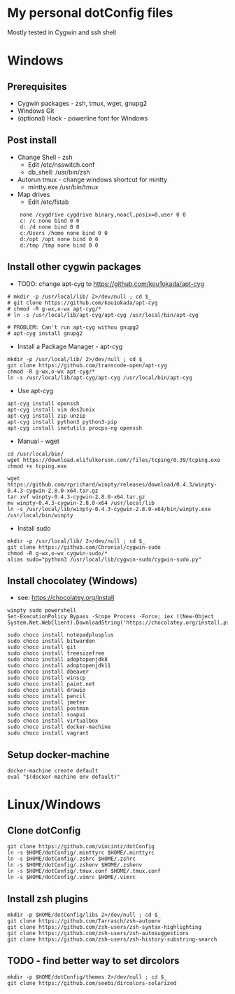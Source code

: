 # My personal dotConfig files

Mostly tested in Cygwin and ssh shell


# Windows

##  Prerequisites
- Cygwin packages - zsh, tmux, wget, gnupg2
- Windows Git
- (optional) Hack - powerline font for Windows

## Post install
* Change Shell - zsh
    * Edit /etc/nsswitch.conf
    * db_shell: /usr/bin/zsh
* Autorun tmux - change windows shortcut for mintty
    * mintty.exe /usr/bin/tmux
* Map drives
    * Edit /etc/fstab
```
    none /cygdrive cygdrive binary,noacl,posix=0,user 0 0
    c: /c none bind 0 0
    d: /d none bind 0 0
    c:/Users /home none bind 0 0
    d:/opt /opt none bind 0 0
    d:/tmp /tmp none bind 0 0
```

## Install other cygwin packages
* TODO: change apt-cyg to https://github.com/kou1okada/apt-cyg
```
# mkdir -p /usr/local/lib/ 2>/dev/null ; cd $_
# git clone https://github.com/kou1okada/apt-cyg
# chmod -R g-wx,o-wx apt-cyg/*
# ln -s /usr/local/lib/apt-cyg/apt-cyg /usr/local/bin/apt-cyg

# PROBLEM: Can't run apt-cyg withou gnupg2
# apt-cyg install gnupg2
```

* Install a Package Manager - apt-cyg
```
mkdir -p /usr/local/lib/ 2>/dev/null ; cd $_
git clone https://github.com/transcode-open/apt-cyg
chmod -R g-wx,o-wx apt-cyg/*
ln -s /usr/local/lib/apt-cyg/apt-cyg /usr/local/bin/apt-cyg
```
* Use apt-cyg
```
apt-cyg install openssh
apt-cyg install vim dos2unix
apt-cyg install zip unzip
apt-cyg install python3 python3-pip
apt-cyg install inetutils procps-ng openssh
```
* Manual - wget
```
cd /usr/local/bin/
wget https://download.elifulkerson.com//files/tcping/0.39/tcping.exe
chmod +x tcping.exe

wget https://github.com/rprichard/winpty/releases/download/0.4.3/winpty-0.4.3-cygwin-2.8.0-x64.tar.gz
tar xvf winpty-0.4.3-cygwin-2.8.0-x64.tar.gz
mv winpty-0.4.3-cygwin-2.8.0-x64 /usr/local/lib
ln -s /usr/local/lib/winpty-0.4.3-cygwin-2.8.0-x64/bin/winpty.exe /usr/local/bin/winpty
```
* Install sudo
```
mkdir -p /usr/local/lib/ 2>/dev/null ; cd $_
git clone https://github.com/Chronial/cygwin-sudo
chmod -R g-wx,o-wx cygwin-sudo/*
alias sudo="python3 /usr/local/lib/cygwin-sudo/cygwin-sudo.py"
```

## Install chocolatey (Windows)
* see: https://chocolatey.org/install
```
winpty sudo powershell
Set-ExecutionPolicy Bypass -Scope Process -Force; iex ((New-Object System.Net.WebClient).DownloadString('https://chocolatey.org/install.ps1'))

sudo choco install notepadplusplus
sudo choco install bitwarden
sudo choco install git
sudo choco install treesizefree
sudo choco install adoptopenjdk8
sudo choco install adoptopenjdk11
sudo choco install dbeaver
sudo choco install winscp
sudo choco install paint.net
sudo choco install drawio
sudo choco install pencil
sudo choco install jmeter
sudo choco install postman
sudo choco install soapui
sudo choco install virtualbox
sudo choco install docker-machine
sudo choco install vagrant
```

## Setup docker-machine
```
docker-machine create default
eval "$(docker-machine env default)"
```

# Linux/Windows

## Clone dotConfig
```
git clone https://github.com/vincintz/dotConfig
ln -s $HOME/dotConfig/.minttyrc $HOME/.minttyrc
ln -s $HOME/dotConfig/.zshrc $HOME/.zshrc
ln -s $HOME/dotConfig/.zshenv $HOME/.zshenv
ln -s $HOME/dotConfig/.tmux.conf $HOME/.tmux.conf
ln -s $HOME/dotConfig/.vimrc $HOME/.vimrc
```

## Install zsh plugins
```
mkdir -p $HOME/dotConfig/libs 2>/dev/null ; cd $_
git clone https://github.com/Tarrasch/zsh-autoenv
git clone https://github.com/zsh-users/zsh-syntax-highlighting
git clone https://github.com/zsh-users/zsh-autosuggestions
git clone https://github.com/zsh-users/zsh-history-substring-search
```

## TODO - find better way to set dircolors
```
mkdir -p $HOME/dotConfig/themes 2>/dev/null ; cd $_
git clone https://github.com/seebi/dircolors-solarized
```
